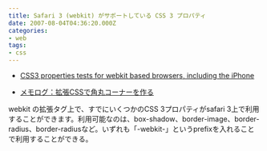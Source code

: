```yaml
---
title: Safari 3 (webkit) がサポートしている CSS 3 プロパティ
date: 2007-08-04T04:36:20.000Z
categories:
- web
tags:
- css
---
```

*   [CSS3 properties tests for webkit based browsers, including the iPhone](http://westciv.com/iphonetests/)

<!-- more -->
*   [メモログ：拡張CSSで角丸コーナーを作る](/blog//2007/08/css/)

webkit の拡張タグ上で、すでにいくつかのCSS 3プロパティがsafari 3上で利用することができます。利用可能なのは、box-shadow、border-image、border-radius、border-radiusなど。いずれも「-webkit-」というprefixを入れることで利用することができる。
